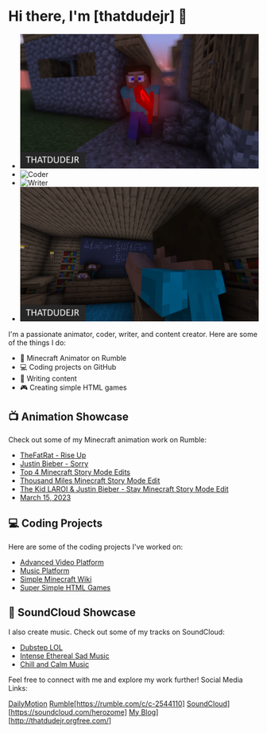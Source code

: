 # Hi there, I'm [thatdudejr] 👋

- ![Animator](Animator.png) 
- ![Coder](test2) 
- ![Writer](test.png) 
- ![Content Creator](content-creator.png)

I'm a passionate animator, coder, writer, and content creator. Here are some of the things I do:


- 🎥 Minecraft Animator on Rumble
- 💻 Coding projects on GitHub
- 📝 Writing content
- 🎮 Creating simple HTML games

## 📺 Animation Showcase

Check out some of my Minecraft animation work on Rumble:

- [TheFatRat - Rise Up](https://rumble.com/v3e8tvd-thefatrat-rise-up-minecraft-music-video-animation-test.html)
- [Justin Bieber - Sorry](https://rumble.com/v305rsw-justin-bieber-sorry-minecraft-music-video-animation.html)
- [Top 4 Minecraft Story Mode Edits](https://rumble.com/v2e28xx-top-4-minecraft-story-mode-music-video-edits.html)
- [Thousand Miles Minecraft Story Mode Edit](https://rumble.com/v2dc1sg-thousand-miles-minecraft-story-mode-edit.html)
- [The Kid LAROI & Justin Bieber - Stay Minecraft Story Mode Edit](https://rumble.com/v2dc0vq-the-kid-laroi-justin-bieber-stay-minecraft-story-mode-edit.html)
- [March 15, 2023](https://rumble.com/v2dbzkg-march-15-2023.html)


## 💻 Coding Projects

Here are some of the coding projects I've worked on:

- [Advanced Video Platform](https://github.com/thatdudejr/advanced-php-video-platform)
- [Music Platform](https://github.com/thatdudejr/advanced-php-video-platform)
- [Simple Minecraft Wiki](https://github.com/thatdudejr/mcwiki)
- [Super Simple HTML Games](https://github.com/thatdudejr/mchtmlgames)


## 🎵 SoundCloud Showcase

I also create music. Check out some of my tracks on SoundCloud:

- [Dubstep LOL](https://soundcloud.com/herozome/dubstep-lol)
- [Intense Ethereal Sad Music](https://soundcloud.com/herozome/intense-ethereal-sad-music)
- [Chill and Calm Music](https://soundcloud.com/herozome/chill-and-calm-music)

Feel free to connect with me and explore my work further!
Social Media Links:

[DailyMotion](https://www.dailymotion.com/dm_33435d799ebebc62413dfdc30f66f81d)
[Rumble](https://rumble.com/img/rumble-full-logo-v4.svg)[https://rumble.com/c/c-2544110]
[SoundCloud](https://a-v2.sndcdn.com/assets/images/peace-cloud-28ad0963.svg)][https://soundcloud.com/herozome]
[My Blog](https://sp.rmbl.ws/z8/U/h/T/j/UhTja.baa-thatdudejr-rrl6ea.jpeg)][http://thatdudejr.orgfree.com/]
